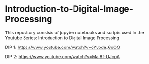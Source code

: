 # Introduction-to-Digital-Image-Processing
This repository consists of jupyter notebooks and scripts used in the Youtube Series: Introduction to Digital Image Processing



DIP 1: https://www.youtube.com/watch?v=cYvbde_6oOQ

DIP 2: https://www.youtube.com/watch?v=Mar8f-UJcpA

